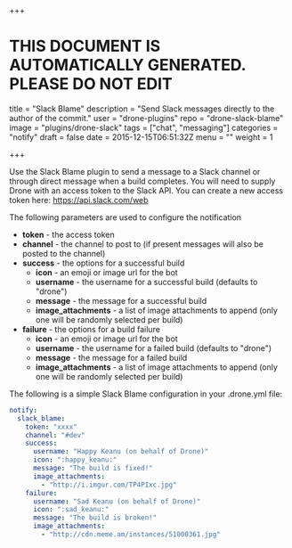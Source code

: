 +++

# THIS DOCUMENT IS AUTOMATICALLY GENERATED. PLEASE DO NOT EDIT

title = "Slack Blame"
description = "Send Slack messages directly to the author of the commit."
user = "drone-plugins"
repo = "drone-slack-blame"
image = "plugins/drone-slack"
tags = ["chat", "messaging"]
categories = "notify"
draft = false
date = 2015-12-15T06:51:32Z
menu = ""
weight = 1

+++

Use the Slack Blame plugin to send a message to a Slack channel or through
direct message when a build completes. You will need to supply Drone with an
access token to the Slack API. You can create a new access token here:
https://api.slack.com/web

The following parameters are used to configure the notification

* **token** - the access token
* **channel** - the channel to post to (if present messages will also be posted
  to the channel)
* **success** - the options for a successful build
  * **icon** - an emoji or image url for the bot
  * **username** - the username for a successful build (defaults to "drone")
  * **message** - the message for a successful build
  * **image_attachments** - a list of image attachments to append (only one will
    be randomly selected per build)
* **failure** - the options for a build failure
  * **icon** - an emoji or image url for the bot
  * **username** - the username for a failed build (defaults to "drone")
  * **message** - the message for a failed build
  * **image_attachments** - a list of image attachments to append (only one will
    be randomly selected per build)

The following is a simple Slack Blame configuration in your .drone.yml file:

```yaml
notify:
  slack_blame:
    token: "xxxx"
    channel: "#dev"
    success:
      username: "Happy Keanu (on behalf of Drone)"
      icon: ":happy_keanu:"
      message: "The build is fixed!"
      image_attachments:
        - "http://i.imgur.com/TP4PIxc.jpg"
    failure:
      username: "Sad Keanu (on behalf of Drone)"
      icon: ":sad_keanu:"
      message: "The build is broken!"
      image_attachments:
        - "http://cdn.meme.am/instances/51000361.jpg"
```
